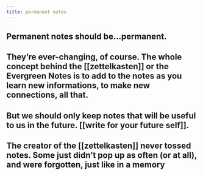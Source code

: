 ```yaml
---
title: permanent notes
---
```


## Permanent notes should be...permanent.
## They’re ever-changing, of course. The whole concept behind the [[zettelkasten]] or the Evergreen Notes is to add to the notes as you learn new informations, to make new connections, all that.
## But we should only keep notes that will be useful to us in the future. [[write for your future self]].
## The creator of the [[zettelkasten]] never tossed notes. Some just didn’t pop up as often (or at all), and were forgotten, just like in a memory
